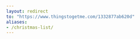```yaml
---
layout: redirect
to: "https://www.thingstogetme.com/1332877ab620d"
aliases:
- /christmas-list/
---
```

